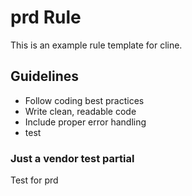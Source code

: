 # prd Rule



This is an example rule template for cline.



## Guidelines

- Follow coding best practices
- Write clean, readable code
- Include proper error handling
- test

### Just a vendor test partial

Test for prd

